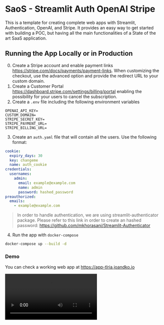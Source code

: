 # SaoS - Streamlit Auth OpenAI Stripe

This is a template for creating complete web apps with Streamlit, Authentication, OpenAI, and Stripe. It provides an easy way to get started with building a POC, but having all the main functionalities of a State of the art SaaS application.

## Running the App Locally or in Production

0. Create a Stripe account and enable payment links https://stripe.com/docs/payments/payment-links. When customizing the checkout, use the advanced option and provide the redirect URL to your custom domain.
1. Create a Customer Portal https://dashboard.stripe.com/settings/billing/portal enabling the possibility for your users to cancel the subscription.
2. Create a `.env` file including the following environment variables

```
OPENAI_API_KEY=
CUSTOM_DOMAIN=
STRIPE_SECRET_KEY=
STRIPE_PAYMENT_URL=
STRIPE_BILLING_URL=
```

3. Create an `auth.yaml` file that will contain all the users. Use the following format:

```yaml
cookie:
  expiry_days: 30
  key: changeme
  name: auth_cookie
credentials:
  usernames:
    admin:
      email: example@example.com
      name: admin
      password: hashed_password
preauthorized:
  emails:
    - example@example.com
```

> In order to handle authentication, we are using streamlit-authenticator package. Please refer to this link in order to create an hashed password: https://github.com/mkhorasani/Streamlit-Authenticator

4. Run the app with `docker-compose`

```bash
docker-compose up --build -d
```

### Demo

You can check a working web app at https://app-tlria.joandko.io

<video src="./assets/saos.mp4" width=auto/>
